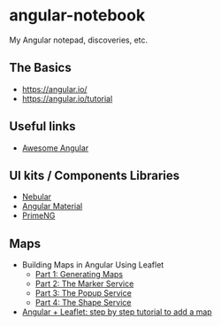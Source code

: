 # angular-notebook
My Angular notepad, discoveries, etc.

## The Basics
- https://angular.io/
- https://angular.io/tutorial

## Useful links
- [Awesome Angular](https://github.com/PatrickJS/awesome-angular)

## UI kits / Components Libraries
- [Nebular](https://akveo.github.io/nebular/)
- [Angular Material](https://material.angular.io/)
- [PrimeNG](https://www.primefaces.org/primeng/)

## Maps

- Building Maps in Angular Using Leaflet
  - [Part 1: Generating Maps](https://www.digitalocean.com/community/tutorials/angular-angular-and-leaflet)
  - [Part 2: The Marker Service](https://www.digitalocean.com/community/tutorials/angular-angular-and-leaflet-marker-service)
  - [Part 3: The Popup Service](https://www.digitalocean.com/community/tutorials/angular-angular-and-leaflet-popup-service)
  - [Part 4: The Shape Service](https://www.digitalocean.com/community/tutorials/angular-angular-and-leaflet-shape-service)
- [Angular + Leaflet: step by step tutorial to add a map](https://www.geoapify.com/angular-leaflet-step-by-step-tutorial-to-add-a-map/)
